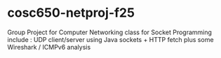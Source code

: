 # cosc650-netproj-f25
Group Project for Computer Networking class for Socket Programming include : UDP client/server using Java sockets + HTTP fetch  plus some Wireshark / ICMPv6 analysis
